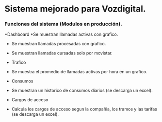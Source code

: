 # Sistema mejorado para Vozdigital.

### Funciones del sistema (Modulos en producción).

*Dashboard
    *Se muestran llamadas activas con grafico.
 * Se muestran llamadas procesadas con grafico.
 * Se muestran llamadas cursadas solo por movistar.
    
* Trafico
 * Se muestra el promedio de llamadas activas por hora en un grafico.

* Consumos
 * Se muestran un historico de consumos diarios (se descarga un excel).
    
* Cargos de acceso
 * Calcula los cargos de acceso segun la compañia, los tramos y las tarifas (se descarga un excel).
